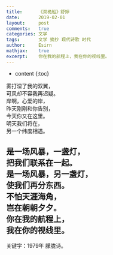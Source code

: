 ```yaml
---
title:		《双桅船》舒婷
date:		2019-02-01
layout:		post
comments:	true
categories: 文学
tags:		文学 摘抄 现代诗歌 时代
author:		Esirn
mathjax:	true
excerpt: 	你在我的航程上，我在你的视线里。
---
```

* content
{:toc}

雾打湿了我的双翼，  
可风却不容我再迟疑。  
岸啊，心爱的岸，  
昨天刚刚和你告别，  
今天你又在这里。  
明天我们将在，  
另一个纬度相遇。

是一场风暴，一盏灯，  
把我们联系在一起。  
是一场风暴，另一盏灯，  
使我们再分东西。  
不怕天涯海角，  
岂在朝朝夕夕。  
你在我的航程上，  
我在你的视线里。
---

关键字：1979年  朦胧诗。
